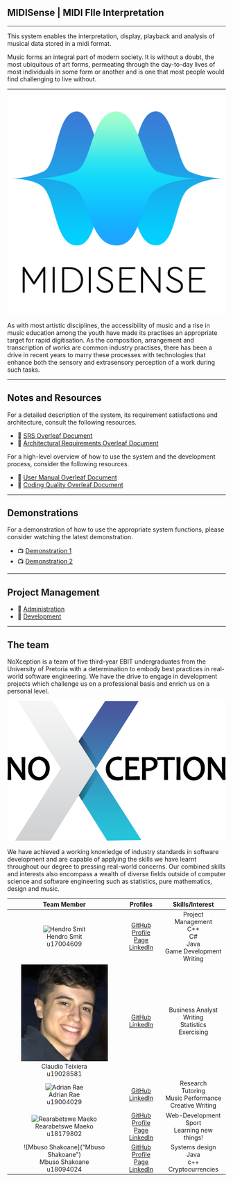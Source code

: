 ## MIDISense | MIDI FIle Interpretation

---
This system enables the interpretation, display, playback and analysis of musical data stored in a midi format.

Music forms an integral part of modern society. 
It is without a doubt, the most ubiquitous of art forms, permeating through the day-to-day lives of most individuals in some form or another and is one that most people would find challenging to live without.

---

![Alt text](documentation/images/Midi_final.png?raw=true "Title")

As with most artistic disciplines, the accessibility of music and a rise in music education among the youth have made its practises an appropriate target for rapid digitisation. As the composition, arrangement and transcription of works are common industry practises, there has been a drive in recent years to marry these processes with technologies that enhance both the sensory and extrasensory perception of a work during such tasks.

---

## Notes and Resources

For a detailed description of the system, its requirement satisfactions and architecture, consult the following resources.

* :open_book: [SRS Overleaf Document](https://www.overleaf.com/read/vcghdpcsjqnj )
* :open_book: [Architectural Requirements Overleaf Document](https://www.overleaf.com/read/wtvwkjzrvvrm )

For a high-level overview of how to use the system and the development process, consider the following resources.

* :open_book: [User Manual Overleaf Document](https://www.overleaf.com/read/mbsrvrmmhrwr )
* :open_book: [Coding Quality Overleaf Document](https://www.overleaf.com/read/cyzqjtvqthwg )

---

## Demonstrations

For a demonstration of how to use the appropriate system functions, please consider watching the latest demonstration.

* :tv: [Demonstration 1](https://drive.google.com/file/d/1u3yPmhA9ue9AsGq7qqYW6PU98itxFXpb/view)
* :tv: [Demonstration 2](https://drive.google.com/file/d/1u3yPmhA9ue9AsGq7qqYW6PU98itxFXpb/view)

---

## Project Management

* :open_book: [Administration](https://github.com/COS301-SE-2021/Midi-Interpretation/projects/1)
* :open_book: [Development](https://github.com/COS301-SE-2021/Midi-Interpretation/projects/2)

---

## The team

NoXception is a team of five third-year EBIT undergraduates from the University of
Pretoria with a determination to embody best practices in real-world software
engineering. We have the drive to engage in development projects which challenge us
on a professional basis and enrich us on a personal level.

![Alt text](documentation/images/noxcpetion.png?raw=true "Title")

We have achieved a working knowledge of industry standards in software development and are capable of applying
the skills we have learnt throughout our degree to pressing real-world concerns. Our
combined skills and interests also encompass a wealth of diverse fields outside of
computer science and software engineering such as statistics, pure mathematics, design
and music.

| **Team Member** | **Profiles** | **Skills/Interest**
| :-----: | :-----: | :-----: |
| ![Hendro Smit](https://dl.dropboxusercontent.com/s/p5cams3icm2iy7c/hendrosmit.png?dl=0 "Hendro Smit") <br/> Hendro Smit <br/> u17004609 | [GitHub](https://github.com/hendrosmit) <br/> [Profile Page](https://hendrosmit.github.io/) <br/> [LinkedIn](https://www.linkedin.com/in/hendro-smit-328ba720b/) <br/> | Project Management <br> C++ <br> C# <br> Java <br> Game Development <br> Writing|
| ![Claudio Teixiera](documentation/images/ctimg.jpg "Claudio Teixeira") <br/> Claudio Teixiera <br/> u19028581 | [GitHub](https://github.com/Claudio-Uni) <br/>  [LinkedIn](https://www.linkedin.com/in/claudio-teixeira-b9bb9820b/) <br/> | Business Analyst <br> Writing <br> Statistics <br> Exercising <br> |
| ![Adrian Rae](https://media-exp3.licdn.com/dms/image/C5603AQHC4RAgu2XAeg/profile-displayphoto-shrink_100_100/0/1605105094560?e=1628121600&v=beta&t=4QrI-1B985N_pzd8zItSA9noSq1RDDqUCmw1TtjOJ20 "Adrian Rae") <br/> Adrian Rae <br/> u19004029 | [GitHub](https://github.com/Adrian-Rae-19004029) <br/> [LinkedIn](https://www.linkedin.com/in/adrian-rae-5796b31bb/ ) <br/> | Research <br> Tutoring <br> Music Performance <br> Creative Writing |
| ![Rearabetswe Maeko](https://i.ibb.co/gDW0kS1/Rea.jpg "Rearabetswe Maeko") <br/> Rearabetswe Maeko <br/> u18179802 | [GitHub](https://github.com/u18094024) <br/> [Profile Page]() <br/> [LinkedIn](https://www.linkedin.com/in/rea-maeko-0b5a4a20b/) <br/> | Web-Development <br> Sport <br> Learning new things! |
| ![Mbuso Shakoane]("Mbuso Shakoane") <br/> Mbuso Shakoane <br/> u18094024 | [GitHub](https://github.com/u18094024) <br/> [Profile Page]() <br/> [LinkedIn](https://www.linkedin.com/in/mbuso-shakoane-049a4920b/) <br/> | Systems design <br> Java <br> c++ <br> Cryptocurrencies |
